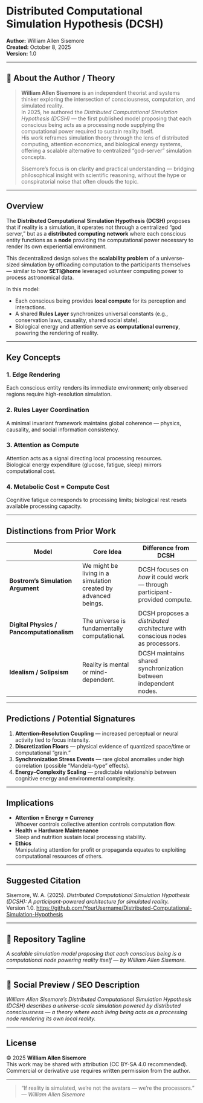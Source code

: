 # Distributed Computational Simulation Hypothesis (DCSH)
**Author:** William Allen Sisemore  
**Created:** October 8, 2025  
**Version:** 1.0  

---

## 🧠 About the Author / Theory
> **William Allen Sisemore** is an independent theorist and systems thinker exploring the intersection of consciousness, computation, and simulated reality.  
> In 2025, he authored the *Distributed Computational Simulation Hypothesis (DCSH)* — the first published model proposing that each conscious being acts as a processing node supplying the computational power required to sustain reality itself.  
> His work reframes simulation theory through the lens of distributed computing, attention economics, and biological energy systems, offering a scalable alternative to centralized “god-server” simulation concepts.  
>  
> Sisemore’s focus is on clarity and practical understanding — bridging philosophical insight with scientific reasoning, without the hype or conspiratorial noise that often clouds the topic.

---

## Overview
The **Distributed Computational Simulation Hypothesis (DCSH)** proposes that if reality is a simulation, it operates not through a centralized “god server,” but as a **distributed computing network** where each conscious entity functions as a **node** providing the computational power necessary to render its own experiential environment.  

This decentralized design solves the **scalability problem** of a universe-sized simulation by offloading computation to the participants themselves — similar to how **SETI@home** leveraged volunteer computing power to process astronomical data.  

In this model:
- Each conscious being provides **local compute** for its perception and interactions.  
- A shared **Rules Layer** synchronizes universal constants (e.g., conservation laws, causality, shared social state).  
- Biological energy and attention serve as **computational currency**, powering the rendering of reality.

---

## Key Concepts

### 1. Edge Rendering
Each conscious entity renders its immediate environment; only observed regions require high-resolution simulation.  

### 2. Rules Layer Coordination
A minimal invariant framework maintains global coherence — physics, causality, and social information consistency.  

### 3. Attention as Compute
Attention acts as a signal directing local processing resources.  
Biological energy expenditure (glucose, fatigue, sleep) mirrors computational cost.

### 4. Metabolic Cost = Compute Cost
Cognitive fatigue corresponds to processing limits; biological rest resets available processing capacity.

---

## Distinctions from Prior Work
| Model | Core Idea | Difference from DCSH |
|-------|------------|-----------------------|
| **Bostrom’s Simulation Argument** | We might be living in a simulation created by advanced beings. | DCSH focuses on *how* it could work — through participant-provided compute. |
| **Digital Physics / Pancomputationalism** | The universe is fundamentally computational. | DCSH proposes a *distributed architecture* with conscious nodes as processors. |
| **Idealism / Solipsism** | Reality is mental or mind-dependent. | DCSH maintains shared synchronization between independent nodes. |

---

## Predictions / Potential Signatures
1. **Attention–Resolution Coupling** — increased perceptual or neural activity tied to focus intensity.  
2. **Discretization Floors** — physical evidence of quantized space/time or computational “grain.”  
3. **Synchronization Stress Events** — rare global anomalies under high correlation (possible “Mandela-type” effects).  
4. **Energy–Complexity Scaling** — predictable relationship between cognitive energy and environmental complexity.

---

## Implications
- **Attention = Energy = Currency**  
  Whoever controls collective attention controls computation flow.  
- **Health = Hardware Maintenance**  
  Sleep and nutrition sustain local processing stability.  
- **Ethics**  
  Manipulating attention for profit or propaganda equates to exploiting computational resources of others.

---

## Suggested Citation
Sisemore, W. A. (2025). *Distributed Computational Simulation Hypothesis (DCSH): A participant-powered architecture for simulated reality.*  
Version 1.0. https://github.com/YourUsername/Distributed-Computational-Simulation-Hypothesis  

---
## 🔹 Repository Tagline
*A scalable simulation model proposing that each conscious being is a computational node powering reality itself — by William Allen Sisemore.*

---

## 🔹 Social Preview / SEO Description
*William Allen Sisemore’s Distributed Computational Simulation Hypothesis (DCSH) describes a universe-scale simulation powered by distributed consciousness — a theory where each living being acts as a processing node rendering its own local reality.*

---

## License
© 2025 **William Allen Sisemore**  
This work may be shared with attribution (CC BY-SA 4.0 recommended).  
Commercial or derivative use requires written permission from the author.

---

> “If reality is simulated, we’re not the avatars — we’re the processors.”  
> — *William Allen Sisemore*
